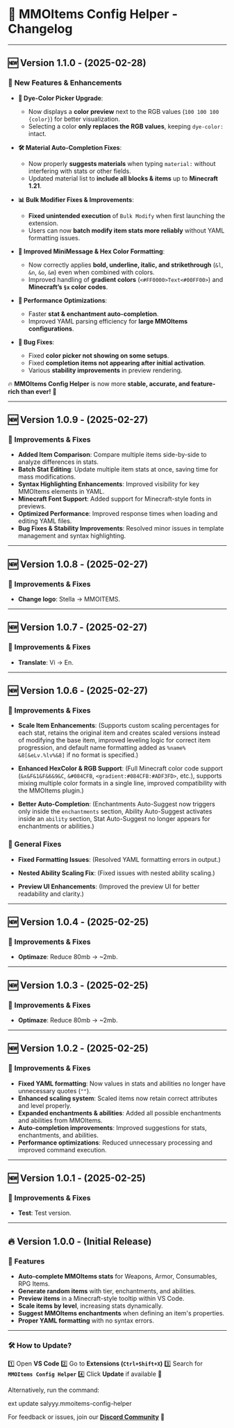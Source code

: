 


# 📜 MMOItems Config Helper - Changelog
---


## 🆕 Version 1.1.0 - (2025-02-28)
### 🚀 **New Features & Enhancements**

- **🎨 Dye-Color Picker Upgrade**:
  - Now displays a **color preview** next to the RGB values (`100 100 100 {color}`) for better visualization.
  - Selecting a color **only replaces the RGB values**, keeping `dye-color:` intact.

- **🛠 Material Auto-Completion Fixes**:
  - Now properly **suggests materials** when typing `material:` without interfering with stats or other fields.
  - Updated material list to **include all blocks & items** up to **Minecraft 1.21**.

- **📊 Bulk Modifier Fixes & Improvements**:
  - **Fixed unintended execution** of `Bulk Modify` when first launching the extension.
  - Users can now **batch modify item stats more reliably** without YAML formatting issues.

- **🌈 Improved MiniMessage & Hex Color Formatting**:
  - Now correctly applies **bold, underline, italic, and strikethrough** (`&l`, `&n`, `&o`, `&m`) even when combined with colors.
  - Improved handling of **gradient colors** (`<#FF0000>Text<#00FF00>`) and **Minecraft’s `§x` color codes**.

- **🚀 Performance Optimizations**:
  - Faster **stat & enchantment auto-completion**.
  - Improved YAML parsing efficiency for **large MMOItems configurations**.

- **🐞 Bug Fixes**:
  - Fixed **color picker not showing on some setups**.
  - Fixed **completion items not appearing after initial activation**.
  - Various **stability improvements** in preview rendering.

🔥 **MMOItems Config Helper** is now more **stable, accurate, and feature-rich than ever!** 🚀



---


## 🆕 Version 1.0.9 - (2025-02-27)
### 🚀 Improvements & Fixes
- **Added Item Comparison**: Compare multiple items side-by-side to analyze differences in stats.
- **Batch Stat Editing**: Update multiple item stats at once, saving time for mass modifications.
- **Syntax Highlighting Enhancements**: Improved visibility for key MMOItems elements in YAML.
- **Minecraft Font Support**: Added support for Minecraft-style fonts in previews.
- **Optimized Performance**: Improved response times when loading and editing YAML files.
- **Bug Fixes & Stability Improvements**: Resolved minor issues in template management and syntax highlighting.



---


## 🆕 Version 1.0.8 - (2025-02-27)
### 🚀 Improvements & Fixes
- **Change logo**: Stella -> MMOITEMS.



---


## 🆕 Version 1.0.7 - (2025-02-27)
### 🚀 Improvements & Fixes
- **Translate**: Vi -> En.



---


## 🆕 Version 1.0.6 - (2025-02-27)
### 🚀 Improvements & Fixes
- **Scale Item Enhancements**: (Supports custom scaling percentages for each stat, retains the original item and creates scaled versions instead of modifying the base item, improved leveling logic for correct item progression, and default name formatting added as `%name% &8[&eLv.%lv%&8]` if no format is specified.)

- **Enhanced HexColor & RGB Support**: (Full Minecraft color code support (`&x&F&1&F&6&9&C`, `&#084CFB`, `<gradient:#084CFB:#ADF3FD>`, etc.), supports mixing multiple color formats in a single line, improved compatibility with the MMOItems plugin.)

- **Better Auto-Completion**: (Enchantments Auto-Suggest now triggers only inside the `enchantments` section, Ability Auto-Suggest activates inside an `ability` section, Stat Auto-Suggest no longer appears for enchantments or abilities.)

### 🔧 General Fixes
- **Fixed Formatting Issues**: (Resolved YAML formatting errors in output.)

- **Nested Ability Scaling Fix**: (Fixed issues with nested ability scaling.)

- **Preview UI Enhancements**: (Improved the preview UI for better readability and clarity.)



---


## 🆕 Version 1.0.4 - (2025-02-25)
### 🚀 Improvements & Fixes
- **Optimaze**: Reduce 80mb -> ~2mb.


---


## 🆕 Version 1.0.3 - (2025-02-25)
### 🚀 Improvements & Fixes
- **Optimaze**: Reduce 80mb -> ~2mb.


---


## 🆕 Version 1.0.2 - (2025-02-25)
### 🚀 Improvements & Fixes
- **Fixed YAML formatting**: Now values in stats and abilities no longer have unnecessary quotes (`""`).
- **Enhanced scaling system**: Scaled items now retain correct attributes and level properly.
- **Expanded enchantments & abilities**: Added all possible enchantments and abilities from MMOItems.
- **Auto-completion improvements**: Improved suggestions for stats, enchantments, and abilities.
- **Performance optimizations**: Reduced unnecessary processing and improved command execution.


---


## 🆕 Version 1.0.1 - (2025-02-25)
### 🚀 Improvements & Fixes
- **Test**: Test version.


---

## 🔥 Version 1.0.0 - (Initial Release)
### 🎉 Features
- **Auto-complete MMOItems stats** for Weapons, Armor, Consumables, RPG Items.
- **Generate random items** with tier, enchantments, and abilities.
- **Preview items** in a Minecraft-style tooltip within VS Code.
- **Scale items by level**, increasing stats dynamically.
- **Suggest MMOItems enchantments** when defining an item's properties.
- **Proper YAML formatting** with no syntax errors.

---

### 🛠️ How to Update?
1️⃣ Open **VS Code**
2️⃣ Go to **Extensions (`Ctrl+Shift+X`)**
3️⃣ Search for **`MMOItems Config Helper`**
4️⃣ Click **Update** if available 🎉

Alternatively, run the command:

ext update salyyy.mmoitems-config-helper


For feedback or issues, join our **[Discord Community](https://discord.gg/pbkAuDsAuj)** 🚀

